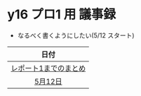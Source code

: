# y16 プロ1 用 議事録
- なるべく書くようにしたい(5/12 スタート)

|日付                            |
|:-------------------------------:|
|[レポート1までのまとめ](./report1/)
|[5月12日](./05_12/)|


